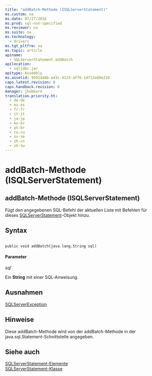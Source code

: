 ```yaml
---
title: "addBatch-Methode (ISQLServerStatement)"
ms.custom: na
ms.date: 07/27/2016
ms.prod: sql-non-specified
ms.reviewer: na
ms.suite: na
ms.technology: 
  - drivers
ms.tgt_pltfrm: na
ms.topic: article
apiname: 
  - SQLServerStatement.addBatch
apilocation: 
  - sqljdbc.jar
apitype: Assembly
ms.assetid: 95924a8b-a43c-4133-aff6-1d712e60e234
caps.latest.revision: 8
caps.handback.revision: 8
manager: jhubbard
translation.priority.ht: 
  - de-de
  - es-es
  - fr-fr
  - it-it
  - ja-jp
  - ko-kr
  - pt-br
  - ru-ru
  - sv-se
  - zh-cn
  - zh-tw
---
```

# addBatch-Methode (ISQLServerStatement)
    
## addBatch\-Methode \(ISQLServerStatement\)  
 Fügt den angegebenen SQL\-Befehl der aktuellen Liste mit Befehlen für dieses [SQLServerStatement](../content/SQLServerStatement-Class.md)\-Objekt hinzu.  
  
## Syntax  
  
```  
  
public void addBatch(java.lang.String sql)  
```  
  
#### Parameter  
 *sql*  
  
 Ein **String** mit einer SQL\-Anweisung.  
  
## Ausnahmen  
 [SQLServerException](../content/SQLServerException-Class.md)  
  
## Hinweise  
 Diese addBatch\-Methode wird von der addBatch\-Methode in der java.sql.Statement\-Schnittstelle angegeben.  
  
## Siehe auch  
 [SQLServerStatement-Elemente](../content/SQLServerStatement-Members.md)   
 [SQLServerStatement-Klasse](../content/SQLServerStatement-Class.md)  
  
  